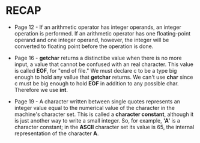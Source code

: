 # RECAP

- Page 12 - If an arithmetic operator has integer operands, an integer operation is performed. If an arithmetic operator has one floating-point operand and one integer operand, however, the integer will be converted to floating point before the operation is done.

- Page 16 - **getchar** returns a distinctibe value when there is no more input, a value that cannot be confused with an real character. This value is called **EOF**, for "end of file." We must declare c to be a type big enough to hold any vallue that **getchar** returns. We can't use **char** since c must be big enough to hold **EOF** in addition to any possible char. Therefore we use **int**.

- Page 19 - A character written between single quotes represents an integer value equal to the numerical value of the character in the machine's character set. This is called a **character constant**, although it is just another way to write a small integer. So, for example, **'A'** is a character constant; in the **ASCII** character set its value is 65, the internal representation of the character **A**.
